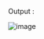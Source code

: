 Output : 


![image](https://github.com/user-attachments/assets/5d8178a2-dfc0-4ae0-b47f-aa4ad4a05d6d)

